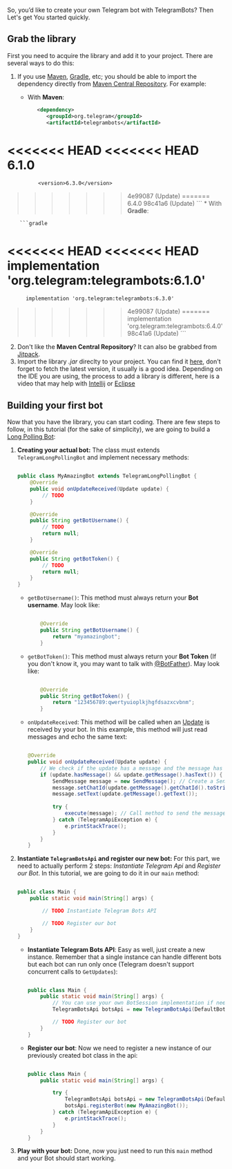So, you’d like to create your own Telegram bot with TelegramBots? Then Let's get You started quickly.

## Grab the library
First you need to acquire the library and add it to your project. There are several ways to do this:

1. If you use [Maven](https://maven.apache.org/), [Gradle](https://gradle.org/), etc; you should be able to import the dependency directly from [Maven Central Repository](http://mvnrepository.com/artifact/org.telegram/telegrambots). For example:

    * With **Maven**:
    
        ```xml
           <dependency>
              <groupId>org.telegram</groupId>
              <artifactId>telegrambots</artifactId>
<<<<<<< HEAD
<<<<<<< HEAD
              <version>6.1.0</version>
=======
              <version>6.3.0</version>
>>>>>>> 4e99087 (Update)
=======
              <version>6.4.0</version>
>>>>>>> 98c41a6 (Update)
           </dependency>
        ```
    * With **Gradle**:
    
        ```gradle
<<<<<<< HEAD
<<<<<<< HEAD
          implementation 'org.telegram:telegrambots:6.1.0'
=======
          implementation 'org.telegram:telegrambots:6.3.0'
>>>>>>> 4e99087 (Update)
=======
          implementation 'org.telegram:telegrambots:6.4.0'
>>>>>>> 98c41a6 (Update)
        ```
 
2. Don't like the **Maven Central Repository**? It can also be grabbed from [Jitpack](https://jitpack.io/#rubenlagus/TelegramBots).
3. Import the library *.jar* direclty to your project. You can find it [here](https://github.com/rubenlagus/TelegramBots/releases), don't forget to fetch the latest version, it usually is a good idea. Depending on the IDE you are using, the process to add a library is different, here is a video that may help with [Intellij](https://www.youtube.com/watch?v=NZaH4tjwMYg) or [Eclipse](https://www.youtube.com/watch?v=VWnfHkBgO1I)


## Building your first bot
Now that you have the library, you can start coding. There are few steps to follow, in this tutorial (for the sake of simplicity), we are going to build a [Long Polling Bot](http://en.wikipedia.org/wiki/Push_technology#Long_polling):

1. **Creating your actual bot:**
    The class must extends `TelegramLongPollingBot` and implement necessary methods:

    ```java

    public class MyAmazingBot extends TelegramLongPollingBot {
        @Override
        public void onUpdateReceived(Update update) {
            // TODO
        }

        @Override
        public String getBotUsername() {
            // TODO
            return null;
        }

        @Override
        public String getBotToken() {
            // TODO
            return null;
        }
    }

    ```

    * `getBotUsername()`:  This method must always return your **Bot username**. May look like:


        ```java

            @Override
            public String getBotUsername() {
                return "myamazingbot";
            }

        ```

    * `getBotToken()`: This method must always return your **Bot Token** (If you don't know it, you may want to talk with [@BotFather](https://telegram.me/BotFather)). May look like:

        ```java

            @Override
            public String getBotToken() {
                return "123456789:qwertyuioplkjhgfdsazxcvbnm";
            }

        ```

    * `onUpdateReceived`: This method will be called when an [Update](https://core.telegram.org/bots/api#update) is received by your bot. In this example, this method will just read messages and echo the same text:

        ```java

        @Override
        public void onUpdateReceived(Update update) {
            // We check if the update has a message and the message has text
            if (update.hasMessage() && update.getMessage().hasText()) {
                SendMessage message = new SendMessage(); // Create a SendMessage object with mandatory fields
                message.setChatId(update.getMessage().getChatId().toString());
                message.setText(update.getMessage().getText());
                
                try {
                    execute(message); // Call method to send the message
                } catch (TelegramApiException e) {
                    e.printStackTrace();
                }
            }
        }

        ```

2. **Instantiate `TelegramBotsApi` and register our new bot:**
    For this part, we need to actually perform 2 steps: _Instantiate Telegram Api_ and _Register our Bot_. In this tutorial, we are going to do it in our `main` method:

    ```java

    public class Main {
        public static void main(String[] args) {

            // TODO Instantiate Telegram Bots API

            // TODO Register our bot
        }
    }

    ```

    * **Instantiate Telegram Bots API**: Easy as well, just create a new instance. Remember that a single instance can handle different bots but each bot can run only once (Telegram doesn't support concurrent calls to `GetUpdates`):

        ```java
      
        public class Main {
            public static void main(String[] args) {
                // You can use your own BotSession implementation if needed.
                TelegramBotsApi botsApi = new TelegramBotsApi(DefaultBotSession.class);

                // TODO Register our bot
            }
        }

        ```

    * **Register our bot**: Now we need to register a new instance of our previously created bot class in the api:

        ```java

        public class Main {
            public static void main(String[] args) {

                try {
                    TelegramBotsApi botsApi = new TelegramBotsApi(DefaultBotSession.class);
                    botsApi.registerBot(new MyAmazingBot());
                } catch (TelegramApiException e) {
                    e.printStackTrace();
                }
            }
        }

        ```

3. **Play with your bot:**
    Done, now you just need to run this `main` method and your Bot should start working.
